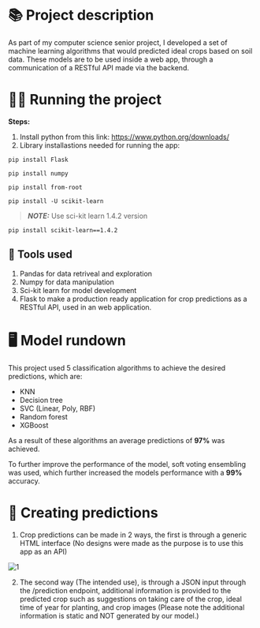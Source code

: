 # 📚 Project description
As part of my computer science senior project, I developed a set of machine learning algorithms that would predicted ideal crops based on soil data. These models are to be used inside a web app, through a communication of a RESTful API made via the backend.
# 🏃‍♂️ Running the project
__Steps:__

1) Install python from this link: https://www.python.org/downloads/
2) Library installastions needed for running the app:
```
pip install Flask
```
```
pip install numpy
```
```
pip install from-root
```


```
pip install -U scikit-learn
```
> **_NOTE:_**  Use sci-kit learn 1.4.2 version

```
pip install scikit-learn==1.4.2
```


## 🔧 Tools used
1) Pandas for data retriveal and exploration
2) Numpy for data manipulation 
3) Sci-kit learn for model development
4) Flask to make a production ready application for crop predictions as a RESTful API, used in an web application.

# 🖥 Model rundown
This project used 5 classification algorithms to achieve the desired predictions, which are:
- KNN
- Decision tree
- SVC (Linear, Poly, RBF)
- Random forest
- XGBoost

As a result of these algorithms an average predictions of __97%__ was achieved.

To further improve the performance of the model, soft voting ensembling was used, which further increased the models performance with a __99%__ accuracy.

# 🧠 Creating predictions
1) Crop predictions can be made in 2 ways, the first is through a generic HTML interface (No designs were made as the purpose is to use this app as an API)

![1](https://github.com/Kassem-Faraj/SeniorProject/assets/67020401/13f93401-0aa2-40e0-ad18-1e4a93e46074)


2) The second way (The intended use), is through a JSON input through the /prediction endpoint, additional information is provided to the predicted crop such as suggestions on taking care of the crop, ideal time of year for planting, and crop images (Please note the additional information is static and NOT generated by our model.)

